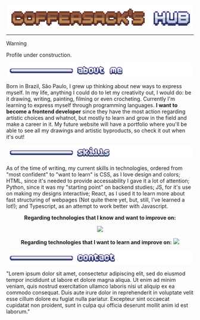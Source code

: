 <div align="center">
  
![Coffeasack's Hub](coffeasackhub.gif)

</div>

---

> [!WARNING]
> Profile under construction.

![About me](aboutme.png) <br>

Born in Brazil, São Paulo, I grew up thinking about new ways to express myself. In my life, anything I could do to let my creativity out, I would do: be it drawing, writing, painting, filming or even crocheting. Currently I'm learning to express myself through programming languages. **I want to become a frontend developer** since they have the most action regarding artistic choices and whatnot, but mostly to learn and grow in the field and make a career in it. My future website will have a portfolio where you'll be able to see all my drawings and artistic byproducts, so check it out when it's out!

![Skills](skills.png) <br>

As of the time of writing, my current skills in technologies, ordered from "most confident" to "want to learn" is CSS, as I love design and colors; HTML, since it's needed to provide accessability I gave it a lot of attention; Python, since it was my "starting 
point" on backend studies; JS, for it's use on making my designs interactive; React, as I used it to learn more about fast structuring of webpages (Not quite there yet, but, still, I've learned a lot!); and Typescript, as an attempt to work better with Javascript. 

<div align="center">
  
**Regarding technologies that I know and want to improve on:**


<a href="https://skillicons.dev">
    <img src="https://skillicons.dev/icons?i=git,html,css,js,py,react,vite,npm,ts,bootstrap" />
  </a>
</div>

<div align="center">

**Regarding technologies that I want to learn and improve on:**
<a href="https://skillicons.dev">
    <img src="https://skillicons.dev/icons?i=ruby,rails,php,less,docker,wordpress,linux,arch,angular,java,cs,cpp,tailwind,sass" />
  </a>
</div>

![Contact](contact.png)

"Lorem ipsum dolor sit amet, consectetur adipiscing elit, sed do eiusmod tempor incididunt ut labore et dolore magna aliqua. Ut enim ad minim veniam, quis nostrud exercitation ullamco laboris nisi ut aliquip ex ea commodo consequat. Duis aute irure dolor in reprehenderit in voluptate velit esse cillum dolore eu fugiat nulla pariatur. Excepteur sint occaecat cupidatat non proident, sunt in culpa qui officia deserunt mollit anim id est laborum."
<!--
**coffeasack/coffeasack** is a ✨ _special_ ✨ repository because its `README.md` (this file) appears on your GitHub profile.

Here are some ideas to get you started:

- 🔭 I’m currently working on ...
- 🌱 I’m currently learning ...
- 👯 I’m looking to collaborate on ...
- 🤔 I’m looking for help with ...
- 💬 Ask me about ...
- 📫 How to reach me: 
- 😄 Pronouns: 
- ⚡ Fun fact: N
-->
